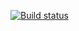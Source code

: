 [![Build status](https://ci.appveyor.com/api/projects/status/0j5mpp11yvwxesp5?svg=true)](https://ci.appveyor.com/project/Ibragim066/html-forms)

